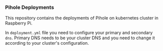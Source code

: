 ### Pihole Deployments

This repository contains the deployments of Pihole on kubernetes cluster in Raspberry Pi.

In `deployment.yml` file you need to configure your primary and secondary `dns`. Primary DNS needs to be your cluster DNS and you need to change it according to your cluster's configuration.
